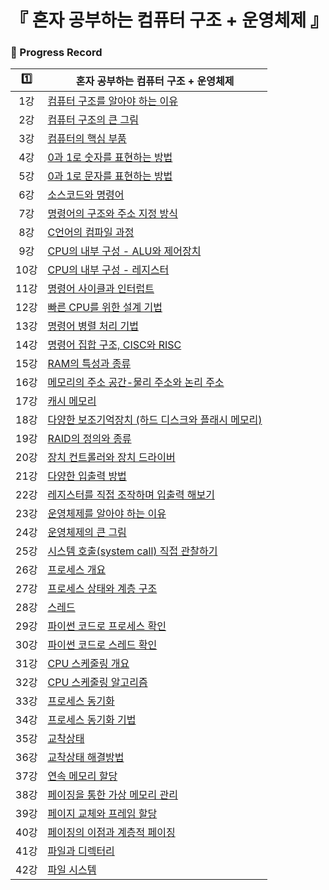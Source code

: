 # 『 혼자 공부하는 컴퓨터 구조 + 운영체제   』

### 📍 Progress Record

| 1️⃣ | 혼자 공부하는 컴퓨터 구조 + 운영체제                                                                                           |
|:---:|-----------------------------------------------------------------------------------------------------------------|
| 1강  | [컴퓨터 구조를 알아야 하는 이유](https://github.com/yunji1201/ReadingBooks/blob/main/computer/1_컴퓨터학습이유.md)                  |
| 2강  | [컴퓨터 구조의 큰 그림](https://github.com/yunji1201/ReadingBooks/blob/main/computer/2_컴퓨터구조.md)                         |
| 3강  | [컴퓨터의 핵심 부품](https://github.com/yunji1201/ReadingBooks/blob/main/computer/3_컴퓨터핵심부품.md)                         |
| 4강  | [0과 1로 숫자를 표현하는 방법](https://github.com/yunji1201/ReadingBooks/blob/main/computer/4_0과1로숫자표현.md)                 |
| 5강  | [0과 1로 문자를 표현하는 방법](https://github.com/yunji1201/ReadingBooks/blob/main/computer/5_0과1로문자표현.md)                 |
| 6강  | [소스코드와 명령어](https://github.com/yunji1201/ReadingBooks/blob/main/computer/6_소스코드와명령어.md)                         |
| 7강  | [명령어의 구조와 주소 지정 방식](https://github.com/yunji1201/ReadingBooks/blob/main/computer/7_명령어구조와주소지정방식.md)             |
| 8강  | [C언어의 컴파일 과정](https://github.com/yunji1201/ReadingBooks/blob/main/computer/8_C언어의컴파일과정.md)                      |
| 9강  | [CPU의 내부 구성 - ALU와 제어장치](https://github.com/yunji1201/ReadingBooks/blob/main/computer/9_ALU와제어장치.md)            |
| 10강 | [CPU의 내부 구성 - 레지스터](https://github.com/yunji1201/ReadingBooks/blob/main/computer/10_레지스터.md)                    |
| 11강 | [명령어 사이클과 인터럽트](https://github.com/yunji1201/ReadingBooks/blob/main/computer/11_명령어사이클과인터럽트.md)                 |
| 12강 | [빠른 CPU를 위한 설계 기법](https://github.com/yunji1201/ReadingBooks/blob/main/computer/12_빠른CPU설계기법.md)                |
| 13강 | [명령어 병렬 처리 기법](https://github.com/yunji1201/ReadingBooks/blob/main/computer/13_명령어병렬처리기법.md)                    |
| 14강 | [명령어 집합 구조, CISC와 RISC](https://github.com/yunji1201/ReadingBooks/blob/main/computer/14_명령어집합구조.md)             |
| 15강 | [RAM의 특성과 종류](https://github.com/yunji1201/ReadingBooks/blob/main/computer/15_RAM특성과종류.md)                      |
| 16강 | [메모리의 주소 공간-물리 주소와 논리 주소](https://github.com/yunji1201/ReadingBooks/blob/main/computer/16_메모리주소공간.md)           |
| 17강 | [캐시 메모리](https://github.com/yunji1201/ReadingBooks/blob/main/computer/17_캐시메모리.md)                              |
| 18강 | [다양한 보조기억장치 (하드 디스크와 플래시 메모리)](https://github.com/yunji1201/ReadingBooks/blob/main/computer/18_하드디스크와플래시메모리.md) |
| 19강 | [RAID의 정의와 종류](https://github.com/yunji1201/ReadingBooks/blob/main/computer/19_RAID정의와종류.md)                    |
| 20강 | [장치 컨트롤러와 장치 드라이버](https://github.com/yunji1201/ReadingBooks/blob/main/computer/20_장치컨트롤러와장치드라이버.md)            |
| 21강 | [다양한 입출력 방법](https://github.com/yunji1201/ReadingBooks/blob/main/computer/21_다양한입출력방법.md)                       |
| 22강 | [레지스터를 직접 조작하며 입출력 해보기](https://github.com/yunji1201/ReadingBooks/blob/main/computer/22_레지스터를조작해서입출력하기.md)      |
| 23강 | [운영체제를 알아야 하는 이유](https://github.com/yunji1201/ReadingBooks/blob/main/computer/23_운영체제알아야하는이유.md)               |
| 24강 | [운영체제의 큰 그림](https://github.com/yunji1201/ReadingBooks/blob/main/computer/24_운영체제큰그림.md)                        |
| 25강 | [시스템 호출(system call) 직접 관찰하기](https://github.com/yunji1201/ReadingBooks/blob/main/computer/25_시스템호출관찰.md)       |
| 26강 | [프로세스 개요](https://github.com/yunji1201/ReadingBooks/blob/main/computer/26_프로세스개요.md)                            |
| 27강 | [프로세스 상태와 계층 구조](https://github.com/yunji1201/ReadingBooks/blob/main/computer/27_프로세스상태와계층구조.md)                |
| 28강 | [스레드](https://github.com/yunji1201/ReadingBooks/blob/main/computer/28_스레드.md)                                   |
| 29강 | [파이썬 코드로 프로세스 확인](https://github.com/yunji1201/ReadingBooks/blob/main/computer/29_파이썬코드로프로세스확인.md)              |
| 30강 | [파이썬 코드로 스레드 확인](https://github.com/yunji1201/ReadingBooks/blob/main/computer/30_파이썬코드로스레드확인.md)                |
| 31강 | [CPU 스케줄링 개요](https://github.com/yunji1201/ReadingBooks/blob/main/computer/31_CPU스케줄링_개요.md)                    |
| 32강 | [CPU 스케줄링 알고리즘](https://github.com/yunji1201/ReadingBooks/blob/main/computer/32_CPU스케줄링_알고리즘.md)                |
| 33강 | [프로세스 동기화](https://github.com/yunji1201/ReadingBooks/blob/main/computer/33_프로세스_동기화.md)                         |
| 34강 | [프로세스 동기화 기법](https://github.com/yunji1201/ReadingBooks/blob/main/computer/34_프로세스_동기화기법.md)                    |
| 35강 | [교착상태](https://github.com/yunji1201/ReadingBooks/blob/main/computer/35_교착상태.md)                                 |
| 36강 | [교착상태 해결방법](https://github.com/yunji1201/ReadingBooks/blob/main/computer/36_교착상태_해결방법.md)                       |
| 37강 | [연속 메모리 할당](https://github.com/yunji1201/ReadingBooks/blob/main/computer/37_연속메모리할당.md)                         |
| 38강 | [페이징을 통한 가상 메모리 관리](https://github.com/yunji1201/ReadingBooks/blob/main/computer/38_페이징을통한_가상메모리관리.md)          |
| 39강 | [페이지 교체와 프레임 할당](https://github.com/yunji1201/ReadingBooks/blob/main/computer/39_페이지교체_프레임할당.md)                |
| 40강 | [페이징의 이점과 계층적 페이징](https://github.com/yunji1201/ReadingBooks/blob/main/computer/40_페이징이점_계층적페이징.md)             |
| 41강 | [파일과 디렉터리](https://github.com/yunji1201/ReadingBooks/blob/main/computer/41_파일과_디렉터리.md)                         |
| 42강 | [파일 시스템](https://github.com/yunji1201/ReadingBooks/blob/main/computer/42_파일_시스템.md)                   |
